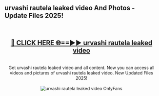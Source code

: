 <h2>urvashi rautela leaked video And Photos - Update Files 2025!</h2>
<br>
<div align="center">
<h2><a href="https://betterlinks.top/A2PfLJ" rel="nofollow">🔴 CLICK HERE 🌐==►► urvashi rautela leaked video</a></h2>
<br>
Get urvashi rautela leaked video and all content. Now you can access all videos and pictures of urvashi rautela leaked video. New Updated Files 2025!
<br>
<br>
<a href="https://betterlinks.top/A2PfLJ" rel="nofollow" data-target="animated-image.originalLink"><img src="https://i.imgur.com/dJHk4Zq.gif" alt="urvashi rautela leaked video OnlyFans" style="max-width: 100%; display: inline-block;" data-target="animated-image.originalImage"></a>
</div>
<br>